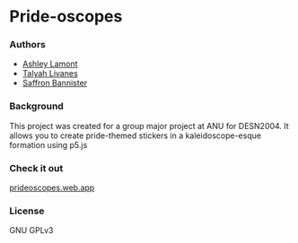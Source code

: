 # Pride-oscopes

### Authors
- [Ashley Lamont](https://github.com/ashleylamont/)
- [Talyah Livanes](reddropgraphics.com.au)
- [Saffron Bannister](https://github.com/u6062525/)

### Background
This project was created for a group major project at ANU for DESN2004. It allows you to create pride-themed stickers in a kaleidoscope-esque formation using p5.js

### Check it out
[prideoscopes.web.app](https://prideoscopes.web.app)

### License
GNU GPLv3

